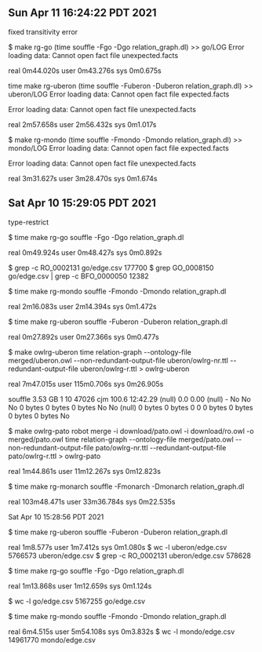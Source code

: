 ## Sun Apr 11 16:24:22 PDT 2021

fixed transitivity error

$ make rg-go
(time souffle -Fgo -Dgo relation_graph.dl) >> go/LOG 
Error loading data: Cannot open fact file unexpected.facts


real    0m44.020s
user    0m43.276s
sys     0m0.675s


time make rg-uberon
(time souffle -Fuberon -Duberon relation_graph.dl) >> uberon/LOG
Error loading data: Cannot open fact file expected.facts

Error loading data: Cannot open fact file unexpected.facts


real    2m57.658s
user    2m56.432s
sys     0m1.017s

$ make rg-mondo
(time souffle -Fmondo -Dmondo relation_graph.dl) >> mondo/LOG
Error loading data: Cannot open fact file expected.facts

Error loading data: Cannot open fact file unexpected.facts


real    3m31.627s
user    3m28.470s
sys     0m1.674s


## Sat Apr 10 15:29:05 PDT 2021
type-restrict

$ time make rg-go
souffle -Fgo -Dgo relation_graph.dl

real    0m49.924s
user    0m48.427s
sys     0m0.892s

$ grep -c RO_0002131 go/edge.csv 
177700
$ grep GO_0008150 go/edge.csv  | grep -c BFO_0000050
12382

$ time make rg-mondo
souffle -Fmondo -Dmondo relation_graph.dl

real    2m16.083s
user    2m14.394s
sys     0m1.472s

$ time make rg-uberon
souffle -Fuberon -Duberon relation_graph.dl

real    0m27.892s
user    0m27.366s
sys     0m0.477s


$ make owlrg-uberon
time relation-graph --ontology-file merged/uberon.owl --non-redundant-output-file uberon/owlrg-nr.ttl --redundant-output-file uberon/owlrg-r.ttl > owlrg-uberon

real    7m47.015s
user    115m0.706s
sys     0m26.905s


 souffle	3.53 GB	1	10	47026	cjm	100.6	12:42.29	(null)	0.0	0.00	(null)	-	No	No	No	0 bytes	0 bytes	0 bytes	No	No	(null)	0 bytes	0 bytes	0	0	0 bytes	0 bytes	0 bytes	0 bytes	No	



$ make owlrg-pato
robot merge -i download/pato.owl -i download/ro.owl -o merged/pato.owl
time relation-graph --ontology-file merged/pato.owl --non-redundant-output-file pato/owlrg-nr.ttl --redundant-output-file pato/owlrg-r.ttl > owlrg-pato

real    1m44.861s
user    11m12.267s
sys     0m12.823s


$ time make rg-monarch
souffle -Fmonarch -Dmonarch relation_graph.dl

real    103m48.471s
user    33m36.784s
sys     0m22.535s




Sat Apr 10 15:28:56 PDT 2021



$ time make rg-uberon
souffle -Fuberon -Duberon relation_graph.dl

real    1m8.577s
user    1m7.412s
sys     0m1.080s
$ wc -l uberon/edge.csv 
 5766573 uberon/edge.csv
$ grep -c RO_0002131 uberon/edge.csv 
578628

$ time make rg-go
souffle -Fgo -Dgo relation_graph.dl

real    1m13.868s
user    1m12.659s
sys     0m1.124s

$ wc -l go/edge.csv 
 5167255 go/edge.csv

$ time make rg-mondo
souffle -Fmondo -Dmondo relation_graph.dl

real    6m4.515s
user    5m54.108s
sys     0m3.832s
$ wc -l mondo/edge.csv 
 14961770 mondo/edge.csv

